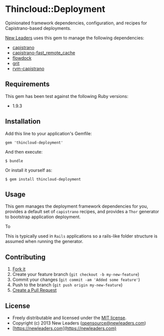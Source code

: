 # Thincloud::Deployment

Opinionated framework dependencies, configuration, and recipes for Capistrano-based deployments.

[New Leaders](https://newleaders.com) uses this gem to manage the following dependencies:

* [capistrano](https://github.com/capistrano/capistrano)
* [capistrano-fast_remote_cache](https://github.com/newleaders/capistrano-fast_remote_cache)
* [flowdock](https://github.com/flowdock/flowdock-api)
* [grit](https://github.com/mojombo/grit)
* [rvm-capistrano](https://github.com/wayneeseguin/rvm-capistrano)

## Requirements

This gem has been test against the following Ruby versions:

* 1.9.3

## Installation

Add this line to your application's Gemfile:

    gem 'thincloud-deployment'

And then execute:

    $ bundle

Or install it yourself as:

    $ gem install thincloud-deployment

## Usage

This gem manages the deployment framework dependencies for you, provides a default set of `capistrano` recipes, and provides a `Thor` generator to bootstrap application deployment.

To

This is typically used in `Rails` applications so a rails-like folder structure is assumed when running the generator.


## Contributing

1. [Fork it](https://github.com/newleaders/thincloud-deployment/fork_select)
2. Create your feature branch (`git checkout -b my-new-feature`)
3. Commit your changes (`git commit -am 'Added some feature'`)
4. Push to the branch (`git push origin my-new-feature`)
5. [Create a Pull Request](https://github.com/newleaders/thincloud-deployment/pull/new)


## License

* Freely distributable and licensed under the [MIT license](http://newleaders.mit-license.org/2013/license.html).
* Copyright (c) 2013 New Leaders ([opensource@newleaders.com](opensource@newleaders.com))
* [https://newleaders.com](https://newleaders.com)
